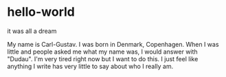 # hello-world
it was all a dream

My name is Carl-Gustav. I was born in Denmark, Copenhagen. When I was little and people asked me what my name was, I would answer with "Dudau". I'm very tired right now but I want to do this. I just feel like anything I write has very little to say about who I really am.


